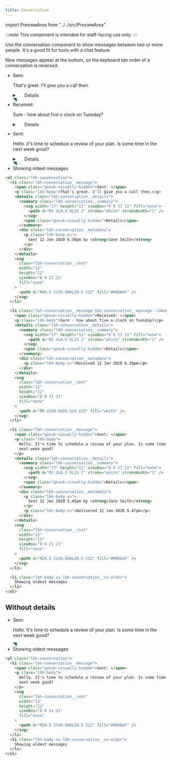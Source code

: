 ```yaml
---
title: Conversation
---
```


import PreviewArea from "../../src/PreviewArea"

:::note
This component is intended for staff-facing use only.
:::

Use the conversation component to show messages between two or more people. It's a good fit for tools with a chat feature.

New messages appear at the bottom, so the keyboard tab order of a conversation is reversed.

<PreviewArea>
<ul className="lbh-conversation">
    <li className="lbh-conversation__message">
        <span className="govuk-visually-hidden">Sent: </span>
        <p className="lbh-body">That's great. I'll give you a call then.</p>
        <details className="lbh-conversation__details">
            <summary className="lbh-conversation__summary">
                <svg width="17" height="11" viewBox="0 0 17 11" fill="none">
                    <path d="M2 2L8.5 8L15 2" stroke="white" strokeWidth="2" />
                </svg>
                <span className="govuk-visually-hidden">Details</span>
            </summary>
            <div className="lbh-conversation__metadata">
                <p className="lbh-body-xs">
                    Sent 12 Jan 2020 6.30pm by <strong>Jane Smith</strong>
                </p>
            </div>
        </details>
        <svg className="lbh-conversation__root" width="12" height="12" viewBox="0 0 21 21" fill="none">
            <path d="M20.5 21V0.5H0L20.5 21Z" fill="#00664F" />
        </svg>
    </li>
    <li className="lbh-conversation__message lbh-conversation__message--inbound">
        <span className="govuk-visually-hidden">Received: </span>
        <p className="lbh-body">Sure - how about five o clock on Tuesday?</p>
        <details className="lbh-conversation__details">
            <summary className="lbh-conversation__summary">
                <svg width="17" height="11" viewBox="0 0 17 11" fill="none">
                    <path d="M2 2L8.5 8L15 2" stroke="white" strokeWidth="2" />
                </svg>
                <span className="govuk-visually-hidden">Details</span>
            </summary>
            <div className="lbh-conversation__metadata">
                <p className="lbh-body-xs">
                    Received 12 Jan 2020 6.20pm
                </p>
            </div>
        </details>
        <svg className="lbh-conversation__root" width="12" height="12" viewBox="0 0 21 21" fill="none">
            <path d="M0 21V0.5H20.5L0 21Z" fill="white" />
        </svg>
    </li>
    <li className="lbh-conversation__message">
        <span className="govuk-visually-hidden">Sent: </span>
        <p className="lbh-body">Hello. It's time to schedule a review of your plan. Is some time in the next week
            good?</p>
        <details className="lbh-conversation__details">
            <summary className="lbh-conversation__summary">
                <svg width="17" height="11" viewBox="0 0 17 11" fill="none">
                    <path d="M2 2L8.5 8L15 2" stroke="white" strokeWidth="2" />
                </svg>
                <span className="govuk-visually-hidden">Details</span>
            </summary>
            <div className="lbh-conversation__metadata">
                <p className="lbh-body-xs">
                    Sent 12 Jan 2020 5.45pm by <strong>Jane Smith</strong>
                </p>
                <p className="lbh-body-xs">
                    Delivered 12 Jan 2020 5.47pm
                </p>
            </div>
        </details>
        <svg className="lbh-conversation__root" width="12" height="12" viewBox="0 0 21 21" fill="none">
            <path d="M20.5 21V0.5H0L20.5 21Z" fill="#00664F" />
        </svg>
    </li>
    <li className="lbh-body-xs lbh-conversation__no-older">Showing oldest messages</li>
</ul>
</PreviewArea>

```html
<ul class="lbh-conversation">
  <li class="lbh-conversation__message">
    <span class="govuk-visually-hidden">Sent: </span>
    <p class="lbh-body">That's great. I'll give you a call then.</p>
    <details class="lbh-conversation__details">
      <summary class="lbh-conversation__summary">
        <svg width="17" height="11" viewBox="0 0 17 11" fill="none">
          <path d="M2 2L8.5 8L15 2" stroke="white" strokeWidth="2" />
        </svg>
        <span class="govuk-visually-hidden">Details</span>
      </summary>
      <div class="lbh-conversation__metadata">
        <p class="lbh-body-xs">
          Sent 12 Jan 2020 6.30pm by <strong>Jane Smith</strong>
        </p>
      </div>
    </details>
    <svg
      class="lbh-conversation__root"
      width="12"
      height="12"
      viewBox="0 0 21 21"
      fill="none"
    >
      <path d="M20.5 21V0.5H0L20.5 21Z" fill="#00664F" />
    </svg>
  </li>

  <li class="lbh-conversation__message lbh-conversation__message--inbound">
    <span class="govuk-visually-hidden">Received: </span>
    <p class="lbh-body">Sure - how about five o clock on Tuesday?</p>
    <details class="lbh-conversation__details">
      <summary class="lbh-conversation__summary">
        <svg width="17" height="11" viewBox="0 0 17 11" fill="none">
          <path d="M2 2L8.5 8L15 2" stroke="white" strokeWidth="2" />
        </svg>
        <span class="govuk-visually-hidden">Details</span>
      </summary>
      <div class="lbh-conversation__metadata">
        <p class="lbh-body-xs">Received 12 Jan 2020 6.20pm</p>
      </div>
    </details>
    <svg
      class="lbh-conversation__root"
      width="12"
      height="12"
      viewBox="0 0 21 21"
      fill="none"
    >
      <path d="M0 21V0.5H20.5L0 21Z" fill="white" />
    </svg>
  </li>

  <li class="lbh-conversation__message">
    <span class="govuk-visually-hidden">Sent: </span>
    <p class="lbh-body">
      Hello. It's time to schedule a review of your plan. Is some time in the
      next week good?
    </p>
    <details class="lbh-conversation__details">
      <summary class="lbh-conversation__summary">
        <svg width="17" height="11" viewBox="0 0 17 11" fill="none">
          <path d="M2 2L8.5 8L15 2" stroke="white" strokeWidth="2" />
        </svg>
        <span class="govuk-visually-hidden">Details</span>
      </summary>
      <div class="lbh-conversation__metadata">
        <p class="lbh-body-xs">
          Sent 12 Jan 2020 5.45pm by <strong>Jane Smith</strong>
        </p>
        <p class="lbh-body-xs">Delivered 12 Jan 2020 5.47pm</p>
      </div>
    </details>
    <svg
      class="lbh-conversation__root"
      width="12"
      height="12"
      viewBox="0 0 21 21"
      fill="none"
    >
      <path d="M20.5 21V0.5H0L20.5 21Z" fill="#00664F" />
    </svg>
  </li>

  <li class="lbh-body-xs lbh-conversation__no-older">
    Showing oldest messages
  </li>
</ul>
```

## Without details

<PreviewArea>
<ul className="lbh-conversation">
    <li className="lbh-conversation__message">
        <span className="govuk-visually-hidden">Sent: </span>
        <p className="lbh-body">Hello. It's time to schedule a review of your plan. Is some time in the next week
            good?</p>
        <svg className="lbh-conversation__root" width="12" height="12" viewBox="0 0 21 21" fill="none">
            <path d="M20.5 21V0.5H0L20.5 21Z" fill="#00664F" />
        </svg>
    </li>
    <li className="lbh-body-xs lbh-conversation__no-older">Showing oldest messages</li>
</ul>
</PreviewArea>

```html
<ul class="lbh-conversation">
  <li class="lbh-conversation__message">
    <span class="govuk-visually-hidden">Sent: </span>
    <p class="lbh-body">
      Hello. It's time to schedule a review of your plan. Is some time in the
      next week good?
    </p>
    <svg
      class="lbh-conversation__root"
      width="12"
      height="12"
      viewBox="0 0 21 21"
      fill="none"
    >
      <path d="M20.5 21V0.5H0L20.5 21Z" fill="#00664F" />
    </svg>
  </li>
  <li class="lbh-body-xs lbh-conversation__no-older">
    Showing oldest messages
  </li>
</ul>
```
